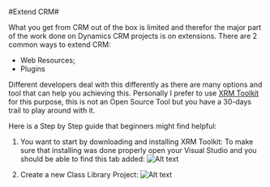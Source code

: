 #Extend CRM#

What you get from CRM out of the box is limited and therefor the major part of the work done on Dynamics CRM projects is on extensions.
There are 2 common ways to extend CRM:
- Web Resources;
- Plugins

Different developers deal with this differently as there are many options and tool that can help you achieving this.
Personally I prefer to use <a href="https://xrmtoolkit.com/">XRM Toolkit</a> for this purpose, this is not an Open Source Tool but you have a 30-days trail to play around with it.

Here is a Step by Step guide that beginners might find helpful:

1. You want to start by downloading and installing XRM Toolkit:
To make sure that installing was done properly open your Visual Studio and you should be able to find this tab added:
![Alt text](/DynamicsCRMBook/img/xrmtoolkit.PNG")

2. Create a new Class Library Project:
![Alt text](/DynamicsCRMBook/img/newProject.PNG")
